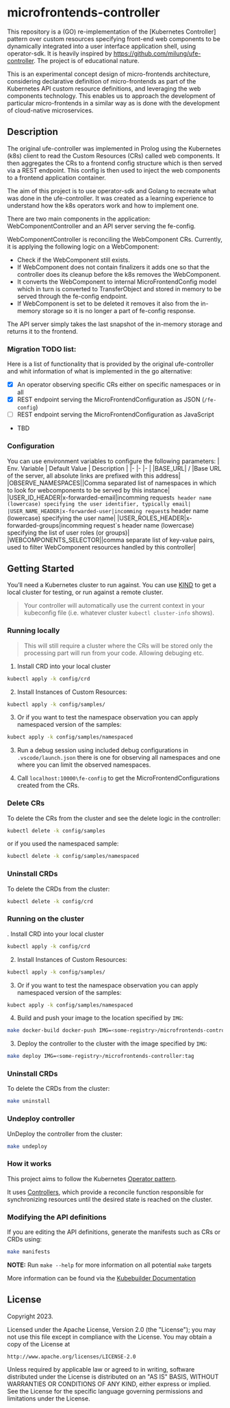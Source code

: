 # microfrontends-controller
This repository is a (GO) re-implementation of the [Kubernetes Controller] pattern over custom resources specifying front-end web components to be dynamically integrated into a user interface application shell, using operator-sdk. It is heavily inspired by https://github.com/milung/ufe-controller. The project is of educational nature.

This is an experimental concept design of micro-frontends architecture, considering declarative definition of micro-frontends as part of the Kubernetes API custom resource definitions, and leveraging the web components technology. This enables us to approach the development of particular micro-frontends in a similar way as is done with the development of cloud-native microservices.

## Description
The original ufe-controller was implemented in Prolog using the Kubernetes (k8s) client to read the Custom Resources (CRs) called web components. It then aggregates the CRs to a frontend config structure which is then served via a REST endpoint. This config is then used to inject the web components to a frontend application container.

The aim of this project is to use operator-sdk and Golang to recreate what was done in the ufe-controller. It was created as a learning experience to understand how the k8s operators work and how to implement one.

There are two main components in the application: WebComponentController and an API server serving the fe-config.

WebComponentController is reconciling the WebComponent CRs. Currently, it is applying the following logic on a WebComponent:

- Check if the WebComponent still exists.
- If WebComponent does not contain finalizers it adds one so that the controller does its cleanup before the k8s removes the WebComponent.
- It converts the WebComponent to internal MicroFrontendConfig model which in turn is converted to TransferObject and stored in memory to be served through the fe-config endpoint.
- If WebComponent is set to be deleted it removes it also from the in-memory storage so it is no longer a part of fe-config response.

The API server simply takes the last snapshot of the in-memory storage and returns it to the frontend.

### Migration TODO list:
Here is a list of functionality that is provided by the original ufe-controller and whit information of what is implemented in the go alternative:
- [x] An operator observing specific CRs either on specific namespaces or in all
- [x] REST endpoint serving the MicroFrontendConfiguration as JSON (`/fe-config`)
- [ ] REST endpoint serving the MicroFrontendConfiguration as JavaScript
- TBD

### Configuration
You can use environment variables to configure the following parameters:
| Env. Variable | Default Value | Description |
|- |- |- |
|BASE_URL| / |Base URL of the server, all absolute links are prefixed with this address|
|OBSERVE_NAMESPACES||Comma separated list of namespaces in which to look for webcomponents to be served by this instance|
|USER_ID_HEADER|x-forwarded-email|incomming request`s header name (lowercase) specifying the user identifier, typically email|
|USER_NAME_HEADER|x-forwarded-user|incomming request`s header name (lowercase) specifying the user name|
|USER_ROLES_HEADER|x-forwarded-groups|incomming request`s header name (lowercase) specifying the list of user roles (or groups)|
|WEBCOMPONENTS_SELECTOR||comma separate list of key-value pairs, used to filter WebComponent resources handled by this controller|

## Getting Started
You’ll need a Kubernetes cluster to run against. You can use [KIND](https://sigs.k8s.io/kind) to get a local cluster for testing, or run against a remote cluster.

> Your controller will automatically use the current context in your kubeconfig file (i.e. whatever cluster `kubectl cluster-info` shows).

### Running locally
> This will still require a cluster where the CRs will be stored only the processing part will run from your code. Allowing debuging etc.
1. Install CRD into your local cluster
```sh
kubectl apply -k config/crd
```

2. Install Instances of Custom Resources:

```sh
kubectl apply -k config/samples/
```

3. Or if you want to test the namespace observation you can apply namespaced version of the samples:
```sh
kubect apply -k config/samples/namespaced
```

3. Run a debug session using included debug configurations in `.vscode/launch.json` there is one for observing all namespaces and one where you can limit the observed namespaces.

4. Call `localhost:10000\fe-config` to get the MicroFrontendConfigurations created from the CRs.
### Delete CRs
To delete the CRs from the cluster and see the delete logic in the controller:
```sh
kubectl delete -k config/samples
```
or if you used the namespaced sample:
```sh
kubectl delete -k config/samples/namespaced
```
### Uninstall CRDs
To delete the CRDs from the cluster:
```sh
kubectl delete -k config/crd
```

### Running on the cluster
. Install CRD into your local cluster
```sh
kubectl apply -k config/crd
```

2. Install Instances of Custom Resources:

```sh
kubectl apply -k config/samples/
```

3. Or if you want to test the namespace observation you can apply namespaced version of the samples:
```sh
kubect apply -k config/samples/namespaced
```

4. Build and push your image to the location specified by `IMG`:

```sh
make docker-build docker-push IMG=<some-registry>/microfrontends-controller:tag
```

3. Deploy the controller to the cluster with the image specified by `IMG`:

```sh
make deploy IMG=<some-registry>/microfrontends-controller:tag
```

### Uninstall CRDs
To delete the CRDs from the cluster:

```sh
make uninstall
```

### Undeploy controller
UnDeploy the controller from the cluster:

```sh
make undeploy
```

### How it works
This project aims to follow the Kubernetes [Operator pattern](https://kubernetes.io/docs/concepts/extend-kubernetes/operator/).

It uses [Controllers](https://kubernetes.io/docs/concepts/architecture/controller/),
which provide a reconcile function responsible for synchronizing resources until the desired state is reached on the cluster.

### Modifying the API definitions
If you are editing the API definitions, generate the manifests such as CRs or CRDs using:

```sh
make manifests
```

**NOTE:** Run `make --help` for more information on all potential `make` targets

More information can be found via the [Kubebuilder Documentation](https://book.kubebuilder.io/introduction.html)

## License

Copyright 2023.

Licensed under the Apache License, Version 2.0 (the "License");
you may not use this file except in compliance with the License.
You may obtain a copy of the License at

    http://www.apache.org/licenses/LICENSE-2.0

Unless required by applicable law or agreed to in writing, software
distributed under the License is distributed on an "AS IS" BASIS,
WITHOUT WARRANTIES OR CONDITIONS OF ANY KIND, either express or implied.
See the License for the specific language governing permissions and
limitations under the License.

